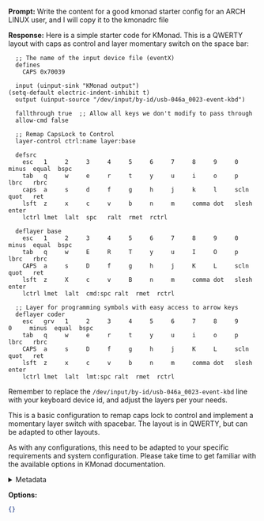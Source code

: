 **Prompt:**
Write the content for a good kmonad starter config for an ARCH LINUX user, and I will copy it to the kmonadrc file

**Response:**
Here is a simple starter code for KMonad. This is a QWERTY layout with caps as control and layer momentary switch on the space bar:

```
  ;; The name of the input device file (eventX)
  defines
    CAPS 0x70039

  input (uinput-sink "KMonad output")
(setq-default electric-indent-inhibit t)
  output (uinput-source "/dev/input/by-id/usb-046a_0023-event-kbd")

  fallthrough true  ;; Allow all keys we don't modify to pass through
  allow-cmd false  

  ;; Remap CapsLock to Control
  layer-control ctrl:name layer:base
  
  defsrc
    esc   1     2     3     4     5     6     7     8     9     0     minus  equal  bspc
    tab   q     w     e     r     t     y     u     i     o     p     lbrc   rbrc
    caps  a     s     d     f     g     h     j     k     l     scln  quot   ret   
    lsft  z     x     c     v     b     n     m     comma dot   slesh enter
    lctrl lmet  lalt  spc   ralt  rmet  rctrl

  deflayer base
    esc   1     2     3     4     5     6     7     8     9     0     minus  equal  bspc
    tab   q     w     E     R     T     y     u     I     O     p     lbrc   rbrc
    CAPS  a     s     D     f     g     h     j     K     L     scln  quot   ret   
    lsft  z     X     c     v     B     n     m     comma dot   slesh enter
    lctrl lmet  lalt  cmd:spc ralt  rmet  rctrl

  ;; Layer for programming symbols with easy access to arrow keys
  deflayer coder
    esc   grv   1     2     3     4     5     6     7     8     9     0     minus  equal  bspc
    tab   q     w     e     r     t     y     u     i     o     p     lbrc   rbrc
    CAPS  a     s     D     f     g     h     j     K     L     scln  quot   ret   
    lsft  z     x     c     v     b     n     m     comma dot   slesh enter
    lctrl lmet  lalt  lmt:spc ralt  rmet  rctrl
```

Remember to replace the `/dev/input/by-id/usb-046a_0023-event-kbd` line with your keyboard device id, and adjust the layers per your needs.

This is a basic configuration to remap caps lock to control and implement a momentary layer switch with spacebar. The layout is in QWERTY, but can be adapted to other layouts. 

As with any configurations, this need to be adapted to your specific requirements and system configuration. Please take time to get familiar with the available options in KMonad documentation.

<details><summary>Metadata</summary>

- Duration: 87419 ms
- Datetime: 2023-11-02T16:20:47.599661
- Model: gpt-4-0613

</details>

**Options:**
```json
{}
```


